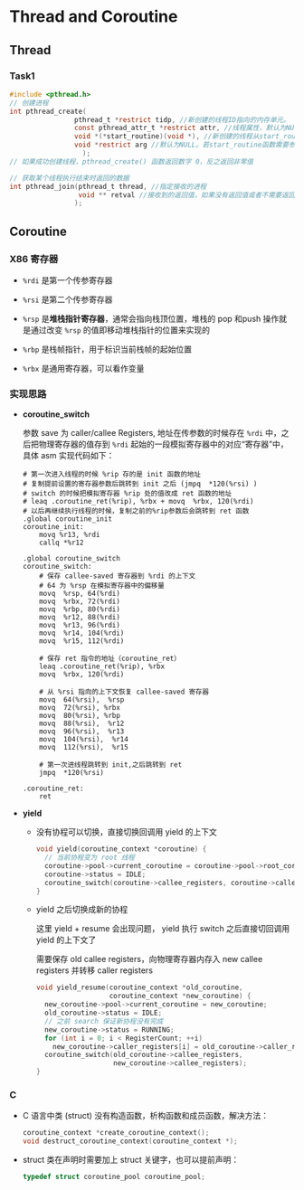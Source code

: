# Thread and Coroutine

## Thread

### Task1

```c
#include <pthread.h>
// 创建进程
int pthread_create(
                pthread_t *restrict tidp, //新创建的线程ID指向的内存单元。
                const pthread_attr_t *restrict attr, //线程属性，默认为NULL
                void *(*start_routine)(void *), //新创建的线程从start_routine函数的地址开始运行
                void *restrict arg //默认为NULL。若start_routine函数需要参数，将参数放入结构中										 并将地址作为arg传入。
                  );
// 如果成功创建线程，pthread_create() 函数返回数字 0，反之返回非零值

// 获取某个线程执行结束时返回的数据 
int pthread_join(pthread_t thread, //指定接收的进程 
                 void ** retval //接收到的返回值，如果没有返回值或者不需要返回值，可以设为NULL
                );
```

## Coroutine

### X86 寄存器

* `%rdi` 是第一个传参寄存器
* `%rsi` 是第二个传参寄存器

* `%rsp` 是**堆栈指针寄存器**，通常会指向栈顶位置，堆栈的 pop 和push 操作就是通过改变 `%rsp` 的值即移动堆栈指针的位置来实现的
* `%rbp` 是栈帧指针，用于标识当前栈帧的起始位置

* `%rbx` 是通用寄存器，可以看作变量

### 实现思路

* **coroutine_switch**

  参数 save 为 caller/callee Registers, 地址在传参数的时候存在 `%rdi` 中，之后把物理寄存器的值存到 `%rdi` 起始的一段模拟寄存器中的对应“寄存器”中，具体 asm 实现代码如下：

  ```shell
  # 第一次进入线程的时候 %rip 存的是 init 函数的地址
  # 复制提前设置的寄存器参数后跳转到 init 之后 (jmpq  *120(%rsi) )
  # switch 的时候把模拟寄存器 %rip 处的值改成 ret 函数的地址
  # leaq .coroutine_ret(%rip), %rbx + movq  %rbx, 120(%rdi)
  # 以后再继续执行线程的时候，复制之前的%rip参数后会跳转到 ret 函数
  .global coroutine_init
  coroutine_init:
      movq %r13, %rdi
      callq *%r12
  
  .global coroutine_switch
  coroutine_switch:
      # 保存 callee-saved 寄存器到 %rdi 的上下文
      # 64 为 %rsp 在模拟寄存器中的偏移量
      movq  %rsp, 64(%rdi)
      movq  %rbx, 72(%rdi)
      movq  %rbp, 80(%rdi)
      movq  %r12, 88(%rdi)
      movq  %r13, 96(%rdi)
      movq  %r14, 104(%rdi)
      movq  %r15, 112(%rdi)
  
      # 保存 ret 指令的地址（coroutine_ret）
      leaq .coroutine_ret(%rip), %rbx
      movq  %rbx, 120(%rdi)
  
      # 从 %rsi 指向的上下文恢复 callee-saved 寄存器
      movq  64(%rsi),  %rsp
      movq  72(%rsi), %rbx
      movq  80(%rsi), %rbp
      movq  88(%rsi),  %r12
      movq  96(%rsi),  %r13
      movq  104(%rsi),  %r14
      movq  112(%rsi),  %r15
  
      # 第一次进线程跳转到 init,之后跳转到 ret
      jmpq  *120(%rsi)    
  
  .coroutine_ret:
      ret
  ```

  

* **yield**

  * 没有协程可以切换，直接切换回调用 yield 的上下文

    ```c
    void yield(coroutine_context *coroutine) {
      // 当前协程变为 root 线程
      coroutine->pool->current_coroutine = coroutine->pool->root_coroutine;
      coroutine->status = IDLE;
      coroutine_switch(coroutine->callee_registers, coroutine->caller_registers);
    }
    ```

  * yield 之后切换成新的协程

    这里 yield + resume 会出现问题， yield 执行 switch 之后直接切回调用 yield 的上下文了

    需要保存 old callee registers，向物理寄存器内存入 new callee registers 并转移 caller registers

    ```c
    void yield_resume(coroutine_context *old_coroutine,
                      coroutine_context *new_coroutine) {
      new_coroutine->pool->current_coroutine = new_coroutine;
      old_coroutine->status = IDLE;
      // 之前 search 保证新协程没有完成
      new_coroutine->status = RUNNING;
      for (int i = 0; i < RegisterCount; ++i)
        new_coroutine->caller_registers[i] = old_coroutine->caller_registers[i];
      coroutine_switch(old_coroutine->callee_registers,
                       new_coroutine->callee_registers);
    }
    ```

    

### C 

* C 语言中类 (struct) 没有构造函数，析构函数和成员函数，解决方法：

  ```c
  coroutine_context *create_coroutine_context();
  void destruct_coroutine_context(coroutine_context *);
  ```

* struct 类在声明时需要加上 struct 关键字，也可以提前声明：

  ```c
  typedef struct coroutine_pool coroutine_pool;
  ```

  
